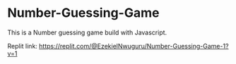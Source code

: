 # Number-Guessing-Game
This is a Number guessing game build with Javascript.

Replit link: https://replit.com/@EzekielNwuguru/Number-Guessing-Game-1?v=1
